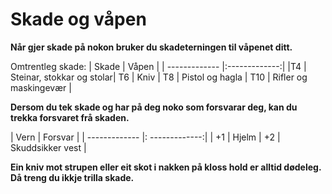 # Skade og våpen

__Når gjer skade på nokon bruker du skadeterningen til våpenet ditt.__

Omtrentleg skade:
| Skade | Våpen |
| ------------- |:-------------:|
|T4  |  Steinar, stokkar og stolar|
T6  |  Kniv |
T8  |  Pistol og hagla |
T10  |  Rifler og maskingevær |


__Dersom du tek skade og har på deg noko som forsvarar deg, kan du trekka forsvaret frå skaden.__

| Vern | Forsvar |
| ------------- |: -------------:|
| +1  |  Hjelm |
+2  |  Skuddsikker vest |


__Ein kniv mot strupen eller eit skot i nakken på kloss hold er alltid dødeleg. Då treng du ikkje trilla skade.__
